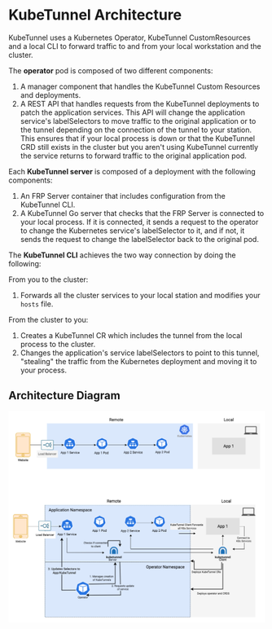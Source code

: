 # KubeTunnel Architecture

KubeTunnel uses a Kubernetes Operator, KubeTunnel CustomResources and a local CLI to forward traffic to and from your local workstation and the cluster. 

The **operator** pod is composed of two different components:

1. A manager component that handles the KubeTunnel Custom Resources and deployments. 
2. A REST API that handles requests from the KubeTunnel deployments to patch the application services. This API will change the application service's labelSelectors to move traffic to the original application or to the tunnel depending on the connection of the tunnel to your station. This ensures that if your local process is down or that the KubeTunnel CRD still exists in the cluster but you aren't using KubeTunnel currently the service returns to forward traffic to the original application pod.

Each **KubeTunnel server** is composed of a deployment with the following components:

1. An FRP Server container that includes configuration from the KubeTunnel CLI.
2. A KubeTunnel Go server that checks that the FRP Server is connected to your local process. If it is connected, it sends a request to the operator to change the Kubernetes service's labelSelector to it, and if not, it sends the request to change the labelSelector back to the original pod.

The **KubeTunnel CLI** achieves the two way connection by doing the following:

From you to the cluster:
1. Forwards all the cluster services to your local station and modifies your `hosts` file.


From the cluster to you:
1. Creates a KubeTunnel CR which includes the tunnel from the local process to the cluster.
2. Changes the application's service labelSelectors to point to this tunnel, "stealing" the traffic from the Kubernetes deployment and moving it to your process.

## Architecture Diagram

<p align="center">
<img src="../assets/Architecture-extended.png" width="800"><br>
</p>

